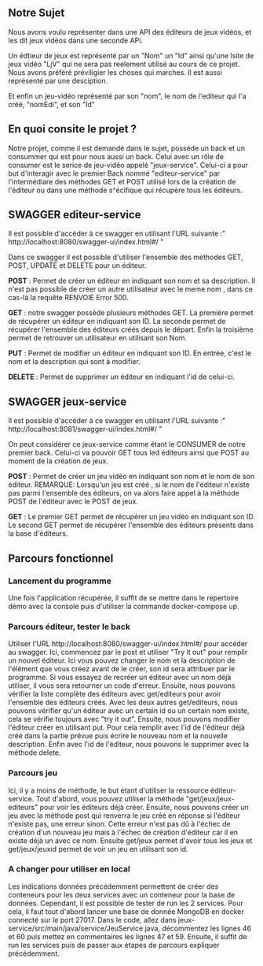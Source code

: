 ## Notre Sujet
Nous avons voulu représenter dans une API des éditeurs de jeux vidéos, et les dit jeux vidéos dans une seconde APi.

Un édtieur de jeux est représenté par un "Nom" un "Id" ainsi qu'une lsite de jeux vidéo "LjV" qui ne sera pas reelement 
utilisé au cours de ce projet. Nous avons préféré préviligier les choses qui marches. Il est aussi représenté par une desciption.

Et enfin un jeu-vidéo représenté par son "nom", le nom de l'editeur qui l'a créé, "nomEdi", et son "Id"

## En quoi consite le projet ?
Notre projet, comme il est demandé dans le sujet, possède un back et un consummer qui est pour nous aussi un back. Celui avec un rôle de consumer est le serice de jeu-vidéo
appelé "jeux-service".
Celui-ci a pour but d'interagir avec le premier Back nommé "editeur-service" par l'intermédiare des méthodes GET et POST utilisé lors de la création de l'éditeur ou dans une méthode s^écifique qui récupère tous les éditeurs.


## SWAGGER editeur-service
Il est possible d'accéder à ce swagger en utilisant l'URL suivante :" http://localhost:8080/swagger-ui/index.html#/ "

Dans ce swagger il est possible d'utiliser l'ensemble des méthodes GET, POST, UPDATE et DELETE pour un éditeur.

<b>POST</b> : Permet de créer un éditeur en indiquant son nom et sa description. Il n'est pas possible de créer un autre utilisateur avec le meme nom , dans ce cas-là la requête RENVOIE Error 500.

<b>GET</b> : notre swagger possède plusieurs méthodes GET. La premiére permet de récupérer un éditeur en indiquant son ID. La seconde permet de récupérer l'ensemble des éditeurs créés depuis le départ.
Enfin la troisième permet de retrouver un utilisateur en utilisant son Nom.

<b>PUT</b> : Permet de modifier un éditeur en indiquant son ID. En entrée, c'est le nom et la description qui sont à modifier.

<b>DELETE</b> : Permet de supprimer un éditeur en indiquant l'id de celui-ci.

## SWAGGER jeux-service
Il est possible d'accéder à ce swagger en utilisant l'URL suivante :" http://localhost:8081/swagger-ui/index.html#/ "

On peut considérer ce jeux-service comme étant le CONSUMER de notre premier back. Celui-ci va pouvoir GET tous led éditeurs ainsi que POST au moment de la création de jeux.

<b>POST</b> : Permet de créer un jeu vidéo en indiquant son nom et le nom de son éditeur. REMARQUE: Lorsqu'un jeu est créé , si le nom de l'éditeur n'existe pas parmi l'ensemble des éditeurs,
on va alors faire appel à la méthode POST de l'éditeur avec le POST de jeux.

<b>GET</b> : Le premier GET permet de récupérer un jeu vidéo en indiquant son ID. Le second GET permet de récupérer l'ensemble des éditeurs présents dans la base d'éditeurs.


## Parcours fonctionnel
### Lancement du programme
Une fois l'application récupérée, il suffit de se mettre dans le repertoire démo avec la console puis d'utiliser la commande docker-compose up.

### Parcours éditeur, tester le back
Utiliser l'URL http://localhost:8080/swagger-ui/index.html#/ pour accéder au swagger. 
Ici, commencez par le post et utiliser "Try it out" pour remplir un nouvel éditeur. Ici vous pouvez changer le nom et la description de l'élément que vous créez avant de le créer, son id sera attribuer par le programme.
Si vous essayez de recréer un éditeur avec un nom déjà utiliser, il vous sera retourner un code d'erreur.
Ensuite, nous pouvons vérifier la liste complète des éditeurs avec get/editeurs pour avoir l'ensemble des éditeurs créés.
Avec les deux autres get/editeurs, nous pouvons vérifier qu'un éditeur avec un certain id ou un certain nom existe, cela se vérifie toujours avec "try it out".
Ensuite, nous pouvons modifier l'éditeur créer en utilisant put. Pour cela remplir avec l'id de l'éditeur déjà créé dans la partie prévue puis écrire le nouveau nom et la nouvelle description.
Enfin avec l'id de l'éditeur, nous pouvons le supprimer avec la méthode delete.

### Parcours jeu
Ici, il y a moins de méthode, le but étant d'utiliser la ressource éditeur-service.
Tout d'abord, vous pouvez utiliser la méthode "get/jeux/jeux-editeurs" pour voir les éditeurs déjà créer. 
Ensuite, nous pouvons créer un jeu avec la méthode post qui renverra le jeu créé en réponse si l'éditeur n'existe pas, une erreur sinon. 
Cette erreur n'est pas dû à l'échec de création d'un nouveau jeu mais à l'échec de création d'éditeur car il en existe déjà un avec ce nom.
Ensuite get/jeux permet d'avoir tous les jeux et get/jeux/jeuxid permet de voir un jeu en utilisant son id.

### A changer pour utiliser en local
Les indications données précédemment permettent de créer des conteneurs pour les deux services avec un conteneur pour la base de données.
Cependant, il est possible de tester de run les 2 services. Pour cela, il faut tout d'abord lancer une base de donnée MongoDB en docker connecté sur le port 27017.
Dans le code, allez dans jeux-service/src/main/java/service/JeuService.java, décommentez les lignes 46 et 60 puis mettez en commentaires les lignes 47 et 59.
Ensuite, il suffit de run les services puis de passer aux étapes de parcours expliquer précédemment. 
